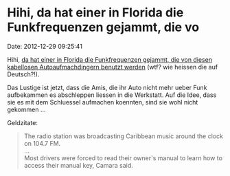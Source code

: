 Hihi, da hat einer in Florida die Funkfrequenzen gejammt, die vo
================================================================

Date: 2012-12-29 09:25:41

Hihi, [da hat einer in Florida die Funkfrequenzen gejammt, die von
diesen kabellosen Autoaufmachdingern benutzt
werden](http://yro.slashdot.org/story/12/12/28/1655238/pirate-radio-station-in-florida-jams-automotive-electronics)
(wtf? wie heissen die auf Deutsch?!).

Das Lustige ist jetzt, dass die Amis, die ihr Auto nicht mehr ueber Funk
aufbekammen es abschleppen liessen in die Werkstatt. Auf die Idee, dass
sie es mit dem Schluessel aufmachen koennten, sind sie wohl nicht
gekommen \...

Geldzitate:

> The radio station was broadcasting Caribbean music around the clock on
> 104.7 FM.\
> \...\
> Most drivers were forced to read their owner\'s manual to learn how to
> access their manual key, Camara said.
